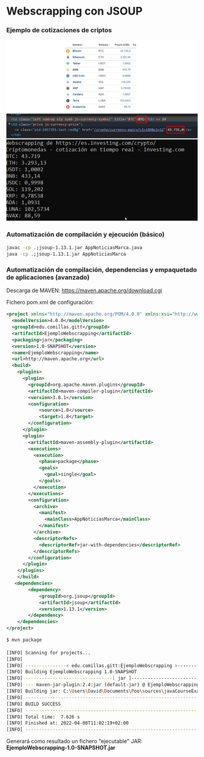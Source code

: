 # Webscrapping con JSOUP
### Ejemplo de cotizaciones de criptos
![input](input.jpg)
![output](output.jpg)

### Automatización de compilación y ejecución (básico)

```bash
javac -cp .;jsoup-1.13.1.jar AppNoticiasMarca.java 
java -cp .;jsoup-1.13.1.jar AppNoticiasMarca 
```

### Automatización de compilación, dependencias y empaquetado de aplicaciones (avanzado)

Descarga de MAVEN: https://maven.apache.org/download.cgi

Fichero pom.xml de configuración:

```xml
<project xmlns="http://maven.apache.org/POM/4.0.0" xmlns:xsi="http://www.w3.org/2001/XMLSchema-instance" xsi:schemaLocation="http://maven.apache.org/POM/4.0.0 http://maven.apache.org/maven-v4_0_0.xsd">
  <modelVersion>4.0.0</modelVersion>
  <groupId>edu.comillas.gitt</groupId>
  <artifactId>EjemploWebscrapping</artifactId>
  <packaging>jar</packaging>
  <version>1.0-SNAPSHOT</version>
  <name>EjemploWebscrapping</name>
  <url>http://maven.apache.org</url>
  <build>
    <plugins>
      <plugin>
        <groupId>org.apache.maven.plugins</groupId>
        <artifactId>maven-compiler-plugin</artifactId>
        <version>3.8.1</version>
        <configuration>
            <source>1.8</source>
            <target>1.8</target>
        </configuration>
      </plugin>
      <plugin>
        <artifactId>maven-assembly-plugin</artifactId>
        <executions>
          <execution>
            <phase>package</phase>
            <goals>
              <goal>single</goal>
            </goals>
          </execution>
        </executions>
        <configuration>
          <archive>
            <manifest>
              <mainClass>AppNoticiasMarca</mainClass>
            </manifest>
          </archive>          
          <descriptorRefs>
            <descriptorRef>jar-with-dependencies</descriptorRef>
          </descriptorRefs>
        </configuration>
      </plugin>      
    </plugins>
    </build>
   <dependencies>
        <dependency>
            <groupId>org.jsoup</groupId>
            <artifactId>jsoup</artifactId>
            <version>1.13.1</version>
        </dependency>
    </dependencies>
</project>
```

```bash
$ mvn package

[INFO] Scanning for projects...
[INFO]
[INFO] ---------------< edu.comillas.gitt:EjemploWebscrapping >----------------
[INFO] Building EjemploWebscrapping 1.0-SNAPSHOT
[INFO] --------------------------------[ jar ]---------------------------------
[INFO] --- maven-jar-plugin:2.4:jar (default-jar) @ EjemploWebscrapping ---
[INFO] Building jar: C:\Users\David\Documents\Poo\sources\javaCourseExamples\11c4.webscrapping\proyectoMaven\target\EjemploWebscrapping-1.0-SNAPSHOT.jar
[INFO] ------------------------------------------------------------------------
[INFO] BUILD SUCCESS
[INFO] ------------------------------------------------------------------------
[INFO] Total time:  7.626 s
[INFO] Finished at: 2022-04-08T11:02:19+02:00
[INFO] ------------------------------------------------------------------------
```
Generará como resultado un fichero "ejecutable" JAR: **EjemploWebscrapping-1.0-SNAPSHOT.jar**

